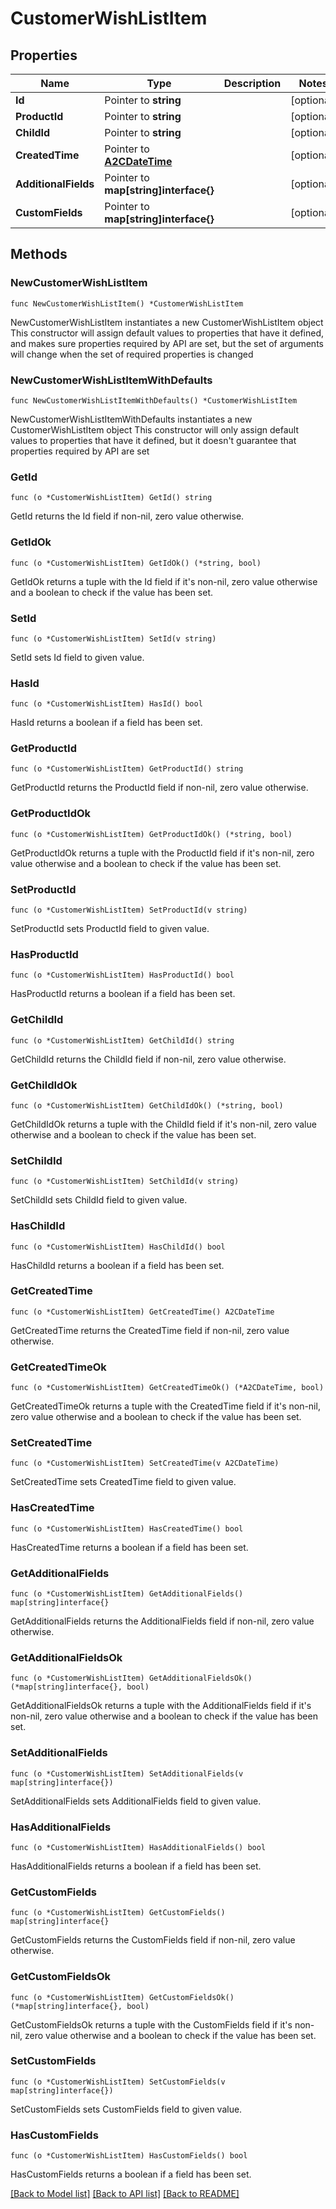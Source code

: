 # CustomerWishListItem

## Properties

Name | Type | Description | Notes
------------ | ------------- | ------------- | -------------
**Id** | Pointer to **string** |  | [optional] 
**ProductId** | Pointer to **string** |  | [optional] 
**ChildId** | Pointer to **string** |  | [optional] 
**CreatedTime** | Pointer to [**A2CDateTime**](A2CDateTime.md) |  | [optional] 
**AdditionalFields** | Pointer to **map[string]interface{}** |  | [optional] 
**CustomFields** | Pointer to **map[string]interface{}** |  | [optional] 

## Methods

### NewCustomerWishListItem

`func NewCustomerWishListItem() *CustomerWishListItem`

NewCustomerWishListItem instantiates a new CustomerWishListItem object
This constructor will assign default values to properties that have it defined,
and makes sure properties required by API are set, but the set of arguments
will change when the set of required properties is changed

### NewCustomerWishListItemWithDefaults

`func NewCustomerWishListItemWithDefaults() *CustomerWishListItem`

NewCustomerWishListItemWithDefaults instantiates a new CustomerWishListItem object
This constructor will only assign default values to properties that have it defined,
but it doesn't guarantee that properties required by API are set

### GetId

`func (o *CustomerWishListItem) GetId() string`

GetId returns the Id field if non-nil, zero value otherwise.

### GetIdOk

`func (o *CustomerWishListItem) GetIdOk() (*string, bool)`

GetIdOk returns a tuple with the Id field if it's non-nil, zero value otherwise
and a boolean to check if the value has been set.

### SetId

`func (o *CustomerWishListItem) SetId(v string)`

SetId sets Id field to given value.

### HasId

`func (o *CustomerWishListItem) HasId() bool`

HasId returns a boolean if a field has been set.

### GetProductId

`func (o *CustomerWishListItem) GetProductId() string`

GetProductId returns the ProductId field if non-nil, zero value otherwise.

### GetProductIdOk

`func (o *CustomerWishListItem) GetProductIdOk() (*string, bool)`

GetProductIdOk returns a tuple with the ProductId field if it's non-nil, zero value otherwise
and a boolean to check if the value has been set.

### SetProductId

`func (o *CustomerWishListItem) SetProductId(v string)`

SetProductId sets ProductId field to given value.

### HasProductId

`func (o *CustomerWishListItem) HasProductId() bool`

HasProductId returns a boolean if a field has been set.

### GetChildId

`func (o *CustomerWishListItem) GetChildId() string`

GetChildId returns the ChildId field if non-nil, zero value otherwise.

### GetChildIdOk

`func (o *CustomerWishListItem) GetChildIdOk() (*string, bool)`

GetChildIdOk returns a tuple with the ChildId field if it's non-nil, zero value otherwise
and a boolean to check if the value has been set.

### SetChildId

`func (o *CustomerWishListItem) SetChildId(v string)`

SetChildId sets ChildId field to given value.

### HasChildId

`func (o *CustomerWishListItem) HasChildId() bool`

HasChildId returns a boolean if a field has been set.

### GetCreatedTime

`func (o *CustomerWishListItem) GetCreatedTime() A2CDateTime`

GetCreatedTime returns the CreatedTime field if non-nil, zero value otherwise.

### GetCreatedTimeOk

`func (o *CustomerWishListItem) GetCreatedTimeOk() (*A2CDateTime, bool)`

GetCreatedTimeOk returns a tuple with the CreatedTime field if it's non-nil, zero value otherwise
and a boolean to check if the value has been set.

### SetCreatedTime

`func (o *CustomerWishListItem) SetCreatedTime(v A2CDateTime)`

SetCreatedTime sets CreatedTime field to given value.

### HasCreatedTime

`func (o *CustomerWishListItem) HasCreatedTime() bool`

HasCreatedTime returns a boolean if a field has been set.

### GetAdditionalFields

`func (o *CustomerWishListItem) GetAdditionalFields() map[string]interface{}`

GetAdditionalFields returns the AdditionalFields field if non-nil, zero value otherwise.

### GetAdditionalFieldsOk

`func (o *CustomerWishListItem) GetAdditionalFieldsOk() (*map[string]interface{}, bool)`

GetAdditionalFieldsOk returns a tuple with the AdditionalFields field if it's non-nil, zero value otherwise
and a boolean to check if the value has been set.

### SetAdditionalFields

`func (o *CustomerWishListItem) SetAdditionalFields(v map[string]interface{})`

SetAdditionalFields sets AdditionalFields field to given value.

### HasAdditionalFields

`func (o *CustomerWishListItem) HasAdditionalFields() bool`

HasAdditionalFields returns a boolean if a field has been set.

### GetCustomFields

`func (o *CustomerWishListItem) GetCustomFields() map[string]interface{}`

GetCustomFields returns the CustomFields field if non-nil, zero value otherwise.

### GetCustomFieldsOk

`func (o *CustomerWishListItem) GetCustomFieldsOk() (*map[string]interface{}, bool)`

GetCustomFieldsOk returns a tuple with the CustomFields field if it's non-nil, zero value otherwise
and a boolean to check if the value has been set.

### SetCustomFields

`func (o *CustomerWishListItem) SetCustomFields(v map[string]interface{})`

SetCustomFields sets CustomFields field to given value.

### HasCustomFields

`func (o *CustomerWishListItem) HasCustomFields() bool`

HasCustomFields returns a boolean if a field has been set.


[[Back to Model list]](../README.md#documentation-for-models) [[Back to API list]](../README.md#documentation-for-api-endpoints) [[Back to README]](../README.md)


